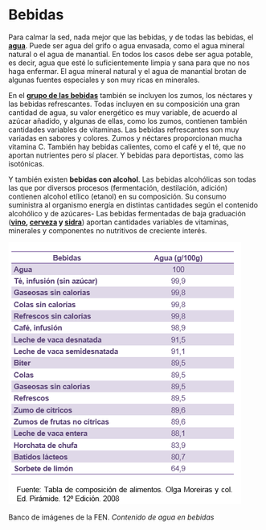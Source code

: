 # Bebidas

Para calmar la sed, nada mejor que las bebidas, y de todas las bebidas, el **[agua](http://www.fen.org.es/mercadoFen/pdfs/agua.pdf "Agua")**. Puede ser agua del grifo o agua envasada, como el agua mineral natural o el agua de manantial. En todos los casos debe ser agua potable, es decir, agua que esté lo suficientemente limpia y sana para que no nos haga enfermar. El agua mineral natural y el agua de manantial brotan de algunas fuentes especiales y son muy ricas en minerales.

En el **[grupo de las bebidas](http://www.fen.org.es/mercadoFen/pdfs/hidratacion.pdf "Grupo de bebidas")** también se incluyen los zumos, los néctares y las bebidas refrescantes. Todas incluyen en su composición una gran cantidad de agua, su valor energético es muy variable, de acuerdo al azúcar añadido, y algunas de ellas, como los zumos, contienen también cantidades variables de vitaminas. Las bebidas refrescantes son muy variadas en sabores y colores. Zumos y néctares proporcionan mucha vitamina C. También hay bebidas calientes, como el café y el té, que no aportan nutrientes pero sí placer. Y bebidas para deportistas, como las isotónicas.

Y también existen **bebidas con alcohol**. Las bebidas alcohólicas son todas las que por diversos procesos (fermentación, destilación, adición) contienen alcohol etílico (etanol) en su composición. Su consumo suministra al organismo energía en distintas cantidades según el contenido alcohólico y de azúcares- Las bebidas fermentadas de baja graduación (**[vino](http://www.fen.org.es/mercadoFen/pdfs/vino.pdf "Vino"),  [cerveza](http://www.fen.org.es/mercadoFen/pdfs/cerveza.pdf "Cerveza") y [sidra](http://www.fen.org.es/mercadoFen/pdfs/sidra.pdf "Sidra")**) aportan cantidades variables de vitaminas, minerales y componentes no nutritivos de creciente interés.


![agua en bebidas](img/Contenido_de_agua_en_bebidas.png "Contenido de agua en bebidas")


Banco de imágenes de la FEN. _Contenido de agua en bebidas_